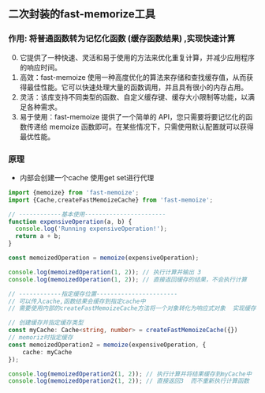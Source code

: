 
## 二次封装的fast-memorize工具

### 作用: 将普通函数转为记忆化函数  (缓存函数结果) ,实现快速计算


0. 它提供了一种快速、灵活和易于使用的方法来优化重复计算，并减少应用程序的响应时间。
1. 高效：fast-memoize 使用一种高度优化的算法来存储和查找缓存值，从而获得最佳性能。它可以快速处理大量的函数调用，并且具有很小的内存占用。
2. 灵活：该库支持不同类型的函数、自定义缓存键、缓存大小限制等功能，以满足各种需求。
3. 易于使用：fast-memoize 提供了一个简单的 API，您只需要将要记忆化的函数传递给 memoize 函数即可。在某些情况下，只需使用默认配置就可以获得最优性能。


### 原理
-  内部会创建一个cache  使用get set进行代理

```ts
import {memoize} from 'fast-memoize';
import {Cache,createFastMemoizeCache} from 'fast-memoize';

// ------------基本使用-----------------------
function expensiveOperation(a, b) {
  console.log('Running expensiveOperation!');
  return a + b;
}

const memoizedOperation = memoize(expensiveOperation);

console.log(memoizedOperation(1, 2)); // 执行计算并输出 3
console.log(memoizedOperation(1, 2)); // 直接返回缓存的结果，不会执行计算

// ------------指定缓存位置-----------------------
// 可以传入cache,函数结果会缓存到指定cache中
// 需要使用内部的createFastMemoizeCache方法将一个对象转化为响应式对象  实现缓存

// 创建缓存并指定缓存类型
const myCache: Cache<string, number> = createFastMemoizeCache({})
// memoriz时指定缓存
const memoizedOperation2 = memoize(expensiveOperation, {
    cache: myCache
});

console.log(memoizedOperation2(1, 2)); // 执行计算并将结果缓存到myCache中
console.log(memoizedOperation2(1, 2)); // 直接返回3  而不重新执行计算函数
```